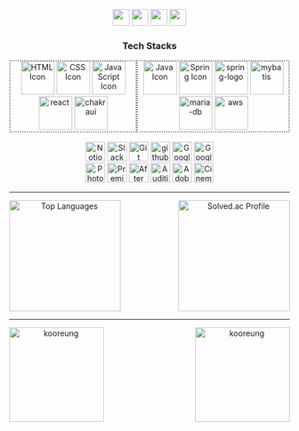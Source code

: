 <div align="center">
    <a href="https://www.notion.so/idealcreator38/Hyeonjin-Go-Backend-Frontend-c7fa5ee6fc4e4291a74b9f2e9637a014" target="_blank">
        <img src="https://img.shields.io/badge/Portfolio-DD0B78?style=flat-square&logo=Notion&logoColor=white" 
            height="30px"/></a>
    <a href="https://www.saramin.co.kr/zf_user/member/resume/view/edit_icon_fl/y/res_idx/29169314/mandb_view/n" target="_blank">
      <img src="https://img.shields.io/badge/SaramIn-0A66C2?style=flat-square&logo=linkedIn&logoColor=white"height="30px"/></a>
    <a href="mailto:crisishyun@gmail.com" target="_blank">
        <img src="https://img.shields.io/badge/Gmail-EA4335?style=flat-square&logo=Gmail&logoColor=white"
            height="30px"/></a>
    <a href="https://www.youtube.com/@kr_studio" target="_blank">
      <img src="https://img.shields.io/badge/KR Studio-FF0000?style=flat-square&logo=Youtube&logoColor=white"
          height="30px"/></a>
</div>
<h3 align="center">Tech Stacks</h3>
<div align="center" style="display:flex;justify-content:space-evenly;align-items:center;">
    <div style="border:2px dotted gray">
        <img src="https://img.icons8.com/color/48/000000/html-5--v1.png" alt="HTML Icon" height="60px"/>
        <img src="https://img.icons8.com/color/48/000000/css3.png" alt="CSS Icon" height="60px"/>
        <img src="https://img.icons8.com/color/48/000000/javascript--v1.png" alt="JavaScript Icon" height="60px"/>
        <img height="60" src="https://img.icons8.com/office/80/react.png" alt="react"/>
        <img height="60" src="https://img.icons8.com/?size=100&id=r9QJ0VFFrn7T&format=png&color=000000" alt="chakraui"/>
    </div>
    <div style="border:2px dotted gray">
        <img src="https://img.icons8.com/color/48/000000/java-coffee-cup-logo--v1.png" alt="Java Icon" height="60px"/>
        <img src="https://img.icons8.com/color/48/000000/spring-logo.png" alt="Spring Icon" height="60px"/>
        <img height="60" src="https://img.icons8.com/officel/80/spring-logo.png" alt="spring-logo"/>
        <img height="60" src="https://img.icons8.com/?size=100&id=V5KyPdDwWxdx&format=png&color=000000" alt="mybatis"/>
        <img height="60" src="https://img.icons8.com/color/96/maria-db.png" alt="maria-db"/>
        <img height="60" src="https://img.icons8.com/?size=100&id=33039&format=png&color=000000" alt="aws"/>
    </div>
</div>
<br>
<div align="center">
    <div>
        <img src="https://img.icons8.com/color/48/000000/notion.png" alt="Notion Icon" height="35px" />
        <img src="https://img.icons8.com/color/48/000000/slack-new.png" alt="Slack Icon" height="35px" />
        <img src="https://img.icons8.com/color/48/000000/git.png" alt="Git Icon" height="35px"/>
        <img height="35" src="https://img.icons8.com/officel/80/github.png" alt="github"/>
        <img src="https://img.icons8.com/color/48/000000/google-slides.png" alt="Google Slides Icon" height="35px" />
        <img src="https://www.gstatic.com/images/branding/product/1x/sheets_48dp.png" alt="Google Sheets Icon" height="35px" />
    </div>
    <div> 
        <img src="https://img.icons8.com/color/48/000000/adobe-photoshop.png" alt="Photoshop Icon" height="35px" />
        <img src="https://img.icons8.com/color/48/000000/adobe-premiere-pro.png" alt="Premiere Icon" height="35px" />
        <img src="https://img.icons8.com/color/48/000000/adobe-after-effects.png" alt="After Effects Icon" height="35px" />
        <img src="https://img.icons8.com/color/48/000000/adobe-audition.png" alt="Audition Icon" height="35px" />
        <img src="https://img.icons8.com/color/48/000000/adobe-lightroom.png" alt="Adobe Lightroom Icon" height="35px" />
        <img src="https://img.icons8.com/color/48/000000/cinema-4d.png" alt="Cinema 4D Icon" height="35px" />
    </div>
</div>
<hr>
<div align="center" style="display: flex; justify-content: space-between;align-items: center;">
    <a href="https://github.com/anuraghazra/github-readme-stats">
    <img src="https://github-readme-stats.vercel.app/api/top-langs/?username=kooreung&layout=compact&theme=tokyonight" 
        alt="Top Languages" height="200vh" /></a>
                    <a href="https://solved.ac/idealcreator38/">
    <img src="http://mazassumnida.wtf/api/v2/generate_badge?boj=idealcreator38" alt="Solved.ac Profile" height="200vh" />
    </a>
</div>
<hr>
<div align="center" style="display: flex; justify-content: space-between;align-items: center;">
    <img height="170em" src="https://github-readme-stats.vercel.app/api?username=kooreung&show_icons=true&theme=tokyonight&locale=en" 
           alt="kooreung" />
    <img height="170em" src="https://github-readme-streak-stats.herokuapp.com/?user=kooreung&theme=tokyonight" 
           alt="kooreung" />
</div>
